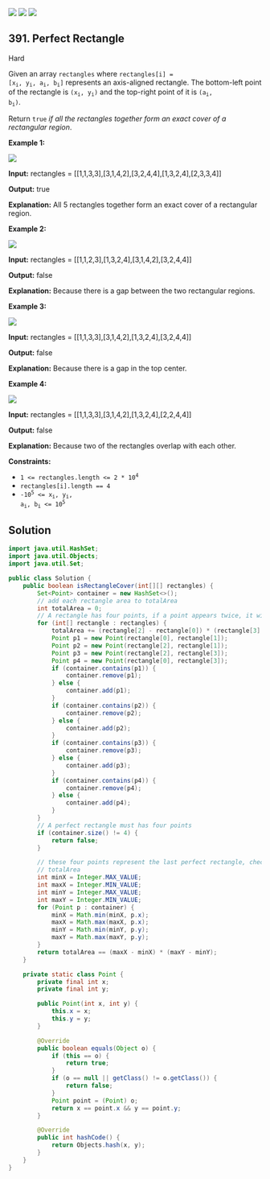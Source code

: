 [![](https://img.shields.io/github/stars/javadev/LeetCode-in-Java?label=Stars&style=flat-square)](https://github.com/javadev/LeetCode-in-Java)
[![](https://img.shields.io/github/forks/javadev/LeetCode-in-Java?label=Fork%20me%20on%20GitHub%20&style=flat-square)](https://github.com/javadev/LeetCode-in-Java/fork)
[![](https://img.shields.io/badge/-LeetCode%20in%20Kotlin-blue?style=flat-square)](https://github.com/javadev/LeetCode-in-Kotlin)

## 391\. Perfect Rectangle

Hard

Given an array `rectangles` where <code>rectangles[i] = [x<sub>i</sub>, y<sub>i</sub>, a<sub>i</sub>, b<sub>i</sub>]</code> represents an axis-aligned rectangle. The bottom-left point of the rectangle is <code>(x<sub>i</sub>, y<sub>i</sub>)</code> and the top-right point of it is <code>(a<sub>i</sub>, b<sub>i</sub>)</code>.

Return `true` _if all the rectangles together form an exact cover of a rectangular region_.

**Example 1:**

![](https://assets.leetcode.com/uploads/2021/03/27/perectrec1-plane.jpg)

**Input:** rectangles = \[\[1,1,3,3],[3,1,4,2],[3,2,4,4],[1,3,2,4],[2,3,3,4]]

**Output:** true

**Explanation:** All 5 rectangles together form an exact cover of a rectangular region.

**Example 2:**

![](https://assets.leetcode.com/uploads/2021/03/27/perfectrec2-plane.jpg)

**Input:** rectangles = \[\[1,1,2,3],[1,3,2,4],[3,1,4,2],[3,2,4,4]]

**Output:** false

**Explanation:** Because there is a gap between the two rectangular regions.

**Example 3:**

![](https://assets.leetcode.com/uploads/2021/03/27/perfectrec3-plane.jpg)

**Input:** rectangles = \[\[1,1,3,3],[3,1,4,2],[1,3,2,4],[3,2,4,4]]

**Output:** false

**Explanation:** Because there is a gap in the top center.

**Example 4:**

![](https://assets.leetcode.com/uploads/2021/03/27/perfecrrec4-plane.jpg)

**Input:** rectangles = \[\[1,1,3,3],[3,1,4,2],[1,3,2,4],[2,2,4,4]]

**Output:** false

**Explanation:** Because two of the rectangles overlap with each other.

**Constraints:**

*   <code>1 <= rectangles.length <= 2 * 10<sup>4</sup></code>
*   `rectangles[i].length == 4`
*   <code>-10<sup>5</sup> <= x<sub>i</sub>, y<sub>i</sub>, a<sub>i</sub>, b<sub>i</sub> <= 10<sup>5</sup></code>

## Solution

```java
import java.util.HashSet;
import java.util.Objects;
import java.util.Set;

public class Solution {
    public boolean isRectangleCover(int[][] rectangles) {
        Set<Point> container = new HashSet<>();
        // add each rectangle area to totalArea
        int totalArea = 0;
        // A rectangle has four points, if a point appears twice, it will be deleted it from the set
        for (int[] rectangle : rectangles) {
            totalArea += (rectangle[2] - rectangle[0]) * (rectangle[3] - rectangle[1]);
            Point p1 = new Point(rectangle[0], rectangle[1]);
            Point p2 = new Point(rectangle[2], rectangle[1]);
            Point p3 = new Point(rectangle[2], rectangle[3]);
            Point p4 = new Point(rectangle[0], rectangle[3]);
            if (container.contains(p1)) {
                container.remove(p1);
            } else {
                container.add(p1);
            }
            if (container.contains(p2)) {
                container.remove(p2);
            } else {
                container.add(p2);
            }
            if (container.contains(p3)) {
                container.remove(p3);
            } else {
                container.add(p3);
            }
            if (container.contains(p4)) {
                container.remove(p4);
            } else {
                container.add(p4);
            }
        }
        // A perfect rectangle must has four points
        if (container.size() != 4) {
            return false;
        }

        // these four points represent the last perfect rectangle, check this rectangle area to the
        // totalArea
        int minX = Integer.MAX_VALUE;
        int maxX = Integer.MIN_VALUE;
        int minY = Integer.MAX_VALUE;
        int maxY = Integer.MIN_VALUE;
        for (Point p : container) {
            minX = Math.min(minX, p.x);
            maxX = Math.max(maxX, p.x);
            minY = Math.min(minY, p.y);
            maxY = Math.max(maxY, p.y);
        }
        return totalArea == (maxX - minX) * (maxY - minY);
    }

    private static class Point {
        private final int x;
        private final int y;

        public Point(int x, int y) {
            this.x = x;
            this.y = y;
        }

        @Override
        public boolean equals(Object o) {
            if (this == o) {
                return true;
            }
            if (o == null || getClass() != o.getClass()) {
                return false;
            }
            Point point = (Point) o;
            return x == point.x && y == point.y;
        }

        @Override
        public int hashCode() {
            return Objects.hash(x, y);
        }
    }
}
```